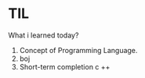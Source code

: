 # TIL
What i learned today?

1. Concept of Programming Language.
2. boj
3. Short-term completion c ++
